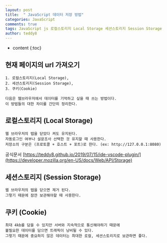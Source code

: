 ```yaml
---
layout: post   
title:  " JavaScript 데이터 저장 방법"
categories: JavaScript
comments: true
tags: JavaScript js 로컬스토리지 Local Storage 세션스토리지 Session Storage 쿠키 Cookie
author: teddy8  
---
```

* content
{:toc}


## 현재 페이지의 url 가져오기
```
1. 로컬스토리지(Local Storage), 
2. 세션스토리지(Session Storage), 
3. 쿠키(Cookie)

다음은 웹브라우저에서 데이터를 기억하고 싶을 때 쓰는 방법이다.
이 방법들의 대한 차이를 간단히 정리한다.
```

## 로컬스토리지 (Local Storage)
```
웹 브라우저의 탭을 닫았다 켜도 유지된다.
자동로그인 여부나 설문조사 선택한 것 유지할 때 사용한다.
저장소의 구분은 (프로토콜 + 호스트 + 포트)로 한다. (ex: http://127.0.0.1:8080)
```
공식문서 [https://teddy8.github.io/2019/07/15/ide-vscode-plugin/](https://developer.mozilla.org/en-US/docs/Web/API/Storage)

## 세션스토리지 (Session Storage)
```
웹 브라우저의 탭을 닫으면 제거 된다.
그렇기 때문에 잠깐 보관해야할 때 사용한다.
```

## 쿠키 (Cookie)
```
최대 4kb를 담을 수 있지만 서버와 지속적으로 통신해야하기 때문에
불필요한 데이터를 담으면 트래픽이 낭비될 수 있다.
그렇기 때문에 중요하지 않은 데이터는 최대한 로컬, 세션스토리지로 보관하면 좋다.
```